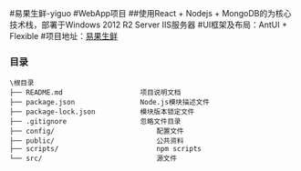 #易果生鲜-yiguo
#WebApp项目
##使用React + Nodejs + MongoDB的为核心技术栈，部署于Windows 2012 R2 Server IIS服务器
#UI框架及布局：AntUI + Flexible
#项目地址：[易果生鲜](http://47.106.243.64:3007/#/home "浏览器查看")
### 目录
```
\根目录
├── README.md					项目说明文档
├── package.json				Node.js模块描述文件
├── package-lock.json			模块版本锁定文件
├── .gitignore					忽略文件目录
├── config/							配置文件
├── public/							公共资料
├── scripts/						npm scripts
└── src/							源文件

```
